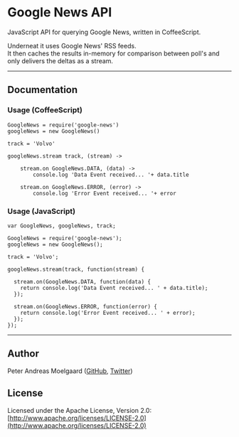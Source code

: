 # Google News API
JavaScript API for querying Google News, written in CoffeeScript.
&nbsp;

Underneat it uses Google News' RSS feeds.  
It then caches the results in-memory for comparison between poll's and only delivers the deltas as a stream.
&nbsp;

---
## Documentation

### Usage (CoffeeScript)

  	GoogleNews = require('google-news')
  	googleNews = new GoogleNews()
  
  	track = 'Volvo'
  	
  	googleNews.stream track, (stream) ->
  
    	stream.on GoogleNews.DATA, (data) ->
      		console.log 'Data Event received... '+ data.title
  
    	stream.on GoogleNews.ERROR, (error) ->
      		console.log 'Error Event received... '+ error


### Usage (JavaScript)
    
	var GoogleNews, googleNews, track;
      
    GoogleNews = require('google-news');
    googleNews = new GoogleNews();
    
    track = 'Volvo';
    
    googleNews.stream(track, function(stream) {
      
      stream.on(GoogleNews.DATA, function(data) {
        return console.log('Data Event received... ' + data.title);
      });
      
      stream.on(GoogleNews.ERROR, function(error) {
        return console.log('Error Event received... ' + error);
      });
    });
    
---

## Author
Peter Andreas Moelgaard ([GitHub](https://github.com/pmoelgaard), [Twitter](https://twitter.com/petermoelgaard))

## License
Licensed under the Apache License, Version 2.0: [http://www.apache.org/licenses/LICENSE-2.0](http://www.apache.org/licenses/LICENSE-2.0)